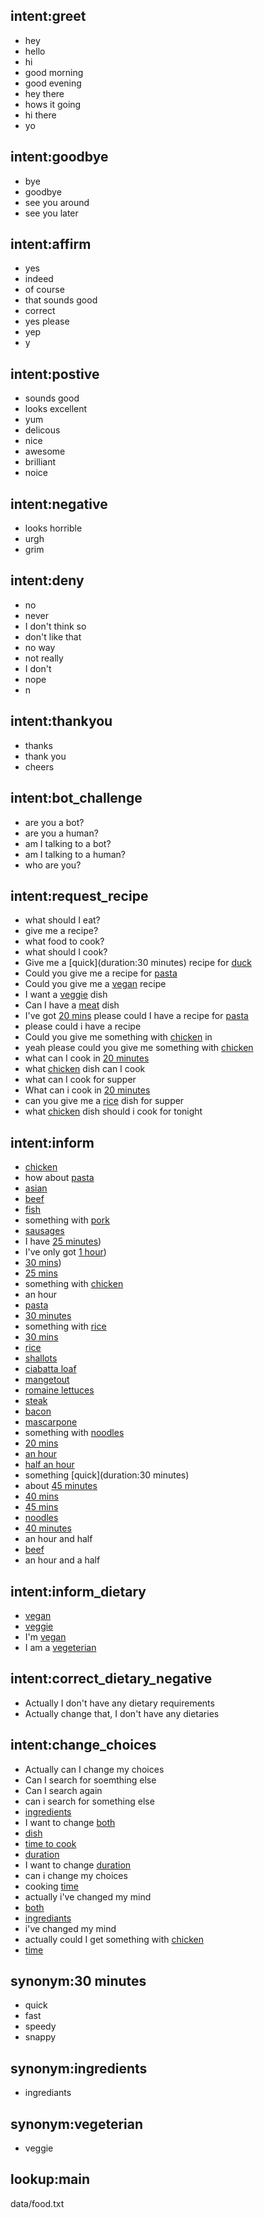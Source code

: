 ## intent:greet
- hey
- hello
- hi
- good morning
- good evening
- hey there
- hows it going
- hi there
- yo

## intent:goodbye
- bye
- goodbye
- see you around
- see you later

## intent:affirm
- yes
- indeed
- of course
- that sounds good
- correct
- yes please
- yep
- y

## intent:postive
- sounds good
- looks excellent
- yum
- delicous
- nice
- awesome
- brilliant
- noice

## intent:negative
- looks horrible
- urgh
- grim

## intent:deny
- no
- never
- I don't think so
- don't like that
- no way
- not really
- I don't
- nope
- n

## intent:thankyou
- thanks
- thank you
- cheers

## intent:bot_challenge
- are you a bot?
- are you a human?
- am I talking to a bot?
- am I talking to a human?
- who are you?

## intent:request_recipe
- what should I eat?
- give me a recipe?
- what food to cook?
- what should I cook?
- Give me a [quick](duration:30 minutes) recipe for [duck](main)
- Could you give me a recipe for [pasta](main)
- Could you give me a [vegan](dietary) recipe
- I want a [veggie](dietary:vegeterian) dish
- Can I have a [meat](dietary) dish
- I've got [20 mins](duration) please could I have a recipe for [pasta](main)
- please could i have a recipe
- Could you give me something with [chicken](main) in
- yeah please could you give me something with [chicken](main)
- what can I cook in [20 minutes](duration)
- what [chicken](main) dish can I cook
- what can I cook for supper
- What can i cook in [20 minutes](duration)
- can you give me a [rice](main) dish for supper
- what [chicken](main) dish should i cook for tonight

## intent:inform
- [chicken](main)
- how about [pasta](main)
- [asian](main)
- [beef](main)
- [fish](main)
- something with [pork](main)
- [sausages](main)
- I have [25 minutes](duration))
- I've only got [1 hour](duration))
- [30 mins](duration))
- [25 mins](duration)
- something with [chicken](main)
- an hour
- [pasta](main)
- [30 minutes](duration)
- something with [rice](main)
- [30 mins](duration)
- [rice](main)
- [shallots](main)
- [ciabatta loaf](main)
- [mangetout](main)
- [romaine lettuces](main)
- [steak](main)
- [bacon](main)
- [mascarpone](main)
- something with [noodles](main)
- [20 mins](duration)
- [an hour](duration)
- [half an hour](duration)
- something [quick](duration:30 minutes)
- about [45 minutes](duration)
- [40 mins](duration)
- [45 mins](duration)
- [noodles](main)
- [40 minutes](duration)
- an hour and half
- [beef](main)
- an hour and a half

## intent:inform_dietary
- [vegan](dietary)
- [veggie](dietary:vegeterian)
- I'm [vegan](dietary)
- I am a [vegeterian](dietary)

## intent:correct_dietary_negative
- Actually I don't have any dietary requirements
- Actually change that, I don't have any dietaries

## intent:change_choices
- Actually can I change my choices
- Can I search for soemthing else
- Can I search again
- can i search for something else
- [ingredients](change_main)
- I want to change [both](change_both)
- [dish](change_main)
- [time to cook](change_duration)
- [duration](change_duration)
- I want to change [duration](change_duration)
- can i change my choices
- cooking [time](change_duration)
- actually i've changed my mind
- [both](change_both)
- [ingrediants](change_main:ingredients)
- i've changed my mind
- actually could I get something with [chicken](main)
- [time](change_duration)

## synonym:30 minutes
- quick
- fast
- speedy
- snappy

## synonym:ingredients
- ingrediants

## synonym:vegeterian
- veggie

## lookup:main
  data/food.txt
